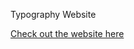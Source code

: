 Typography Website  
  
<a href="https://toosign00.github.io/typography/" target="_blank">Check out the website here</a>
